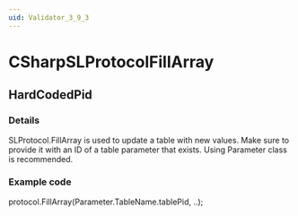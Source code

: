 ```yaml
---
uid: Validator_3_9_3
---
```


# CSharpSLProtocolFillArray

## HardCodedPid

<!-- Description, Properties, ... sections are auto-generated. -->
<!-- REPLACE ME AUTO-GENERATION -->

### Details

SLProtocol.FillArray is used to update a table with new values.
Make sure to provide it with an ID of a table parameter that exists.
Using Parameter class is recommended.

### Example code

protocol.FillArray(Parameter.TableName.tablePid, ..);
